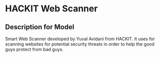 # HACKIT Web Scanner

## Description for Model

Smart Web Scanner developed by Yuval Avidani from HACKIT. It uses for scanning websites for potential security threats in order to help the good guys protect from bad guys.

